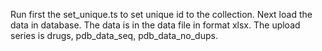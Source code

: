 Run first the set_unique.ts to set unique id to the collection.
Next load the data in database.
The data is in the data file in format xlsx.
Τhe upload series is drugs, pdb_data_seq, pdb_data_no_dups.